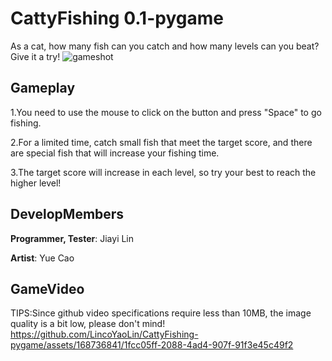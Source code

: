 # CattyFishing 0.1-pygame
As a cat, how many fish can you catch and how many levels can you beat? Give it a try!
![gameshot](https://github.com/LincoYaoLin/CattyFishing-pygame/assets/168736841/383ba8cf-e2f3-4fc4-ba61-a8b791366a33)

## Gameplay
1.You need to use the mouse to click on the button and press "Space" to go fishing.

2.For a limited time, catch small fish that meet the target score, and there are special fish that will increase your fishing time.

3.The target score will increase in each level, so try your best to reach the higher level!
## DevelopMembers
**Programmer, Tester**: Jiayi Lin

**Artist**: Yue Cao
## GameVideo
TIPS:Since github video specifications require less than 10MB, the image quality is a bit low, please don't mind!
https://github.com/LincoYaoLin/CattyFishing-pygame/assets/168736841/1fcc05ff-2088-4ad4-907f-91f3e45c49f2
